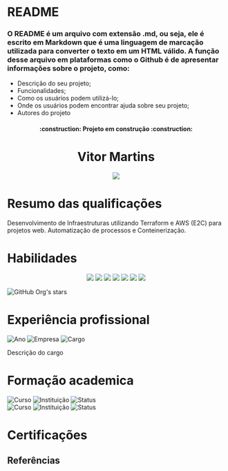 # README

### O README é um arquivo com extensão .md, ou seja, ele é escrito em Markdown que é uma linguagem de marcação utilizada para converter o texto em um HTML válido. A função desse arquivo em plataformas como o Github é de apresentar informações sobre o projeto, como:

* Descrição do seu projeto;
* Funcionalidades;
* Como os usuários podem utilizá-lo;
* Onde os usuários podem encontrar ajuda sobre seu projeto;
* Autores do projeto

<h4 align="center"> 
    :construction:  Projeto em construção  :construction:
</h4>

<h1 align="center">Vitor Martins</h1>

<p align="center">
  <img src="https://user-images.githubusercontent.com/86415873/234456480-83c9d2a0-52a4-4ec8-a11e-4faceacc33a0.png"/>  
</P>

# Resumo das qualificações

<p> 
  Desenvolvimento de Infraestruturas utilizando Terraform e AWS (E2C) para projetos web. Automatização de processos e Conteinerização.
</p>

[comment]:![Logotip](https://user-images.githubusercontent.com/86415873/234456480-83c9d2a0-52a4-4ec8-a11e-4faceacc33a0.png)

# Habilidades

<p align="center">
  <img src="https://img.shields.io/badge/STATUS-EM%20DESENVOLVIMENTO-yellow"/>
  <img src="https://img.shields.io/badge/STACK-DEVOPS-yellow"/>
  <img src="https://img.shields.io/badge/PYHTON-INTERMEDIARIO-yellow"/>
  <img src="https://img.shields.io/badge/JAVA-AVAN%C3%87ADO-yellow"/>
  <img src="https://img.shields.io/badge/DOCKER-INTERMEDIARIO-yellow"/>
  <img src="https://img.shields.io/badge/AWS-INTERMEDIARIO-yellow"/>
  <img src="https://img.shields.io/badge/INGLES-INTERMEDIARIO-yellow"/>
</p>

![GitHub Org's stars](https://img.shields.io/github/stars/camilafernanda?style=social)

# Experiência profissional

![Ano](https://img.shields.io/badge/Ano-2018--2019-green)
![Empresa](https://img.shields.io/badge/Empresa-CMS%20Consultoria-green)
![Cargo](https://img.shields.io/badge/Cargo-Estagi%C3%A1rio-green)
<p>
  Descrição do cargo
</p>

# Formação academica

![Curso](https://img.shields.io/badge/CURSO-OCEANOGRAFIA-green)
![Instituição](https://img.shields.io/badge/INST-UFMA-green)
![Status](https://img.shields.io/badge/STATUS-CONCLU%C3%8DDO-green)
<br>
![Curso](https://img.shields.io/badge/CURSO-AN%C3%81LISE%20DESENVOLVIMENTO%20DE%20SISTEMAS-green)
![Instituição](https://img.shields.io/badge/INST-ISL%20WYDEN-green)
![Status](https://img.shields.io/badge/STATUS-CONCLUINDO-green)


# Certificações

## Referências

[comment]: https://www.alura.com.br/artigos/escrever-bom-readme
